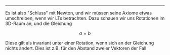 ***

Es ist also "Schluss" mit Newton, und wir müssen seine Axiome etwas umschreiben, wenn wir LTs betrachten. Dazu schauen wir uns Rotationen im 3D-Raum an, und die Gleichung

$$
a=b
$$

Diese gilt als invariant unter einer Rotation, wenn sich an der Gleichung nichts ändert. Dies ist z.B. für den Abstand zweier Vektoren der Fall